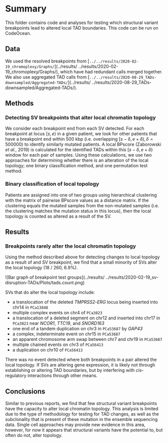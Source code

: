 # Summary

This folder contains code and analyses for testing which structural variant breakpoints lead to altered local TAD boundaries.
This code can be run on CodeOcean.

## Data

We used the resolved breakpoints from [`../../results/2020-02-19_chromoplexy/Graphs/`](../results/
../results/2020-02-19_chromoplexy/Graphs/), which have had redundant calls merged together.
We also use aggregated TAD calls from [`../../results/2020-08-29_TADs-downsampled/Aggregated-TADs/`](../results/
../results/2020-08-29_TADs-downsampled/Aggregated-TADs/).

## Methods

### Detecting SV breakpoints that alter local chromatin topology

We consider each breakpoint end from each SV detected.
For each breakpoint at locus $[s, e)$ in a given patient, we look for other patients that have a breakpoint end within 500 kbp (i.e. overlapping $[s - \delta, e + \delta), \delta = 500 000$) to identify similarly mutated patients.
A local BPscore (Zaborowski _et al._, 2019) is calculated for the identified TADs within this $[s - \delta, e + \delta)$ window for each pair of samples.
Using these calculations, we use two approaches for determining whether there is an alteration of the local topology; one binary classification method, and one permutation test method.

### Binary classification of local topology

Patients are assigned into one of two groups using hierarchical clustering with the matrix of pairwise BPscore values as a distance matrix.
If the clustering equals the mutated samples from the non-mutated samples (i.e. the clustering matches the mutation status in this locus), then the local topology is counted as altered as a result of the SV.

## Results

### Breakpoints rarely alter the local chromatin topology

Using the method described above for detecting changes to local topology as a result of and SV breakpoint, we find that a small minority of SVs alter the local topology (18 / 260, 6.9%).

![Bar graph of breakpoint test groups](../results/
../results/2020-02-19_sv-disruption-TADs/Plots/tads.count.png)

SVs that do alter the local topology include:

* a translocation of the deleted _TMPRSS2_-_ERG_ locus being inserted into chr14 in `PCa13848`
* multiple complex events on chr4 of `PCa3023`
* a translocation of a deleted segment on chr12 and inserted into chr17 in `PCa3023` near _NCOR1_, _TTC19_, and _SNORD163_
* one end of a tandem duplication on chr3 in `PCa53687` by _GAP43_
* a complex, indeterminate event on chr15 in `PCa53687`
* an apparent chromosome arm swap between chr7 and chr19 in `PCa53687`
* multiple chained events on chr3 of `PCa56413`
* a duplication on chr10 of `PCa56413`

There was no event detected where both breakpoints in a pair altered the local topology.
If SVs are altering gene expression, it is likely not through establishing or altering TAD boundaries, but by interfering with _cis_-regulatory interactions through other means.

## Conclusions

Similar to previous reports, we find that few structural variant breakpoints have the capacity to alter local chromatin topology.
This analysis is limited due to the type of methodology for testing for TAD changes, as well as the subclonality that is present of these mutation in the ensemble sequencing data.
Single cell approaches may provide new evidence in this area, however, for now it appears that structural variants have the potential to, but often do not, alter topology.
